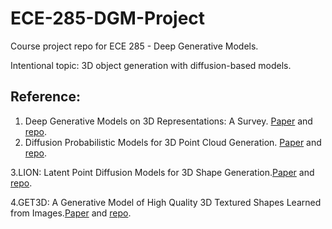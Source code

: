 # ECE-285-DGM-Project
Course project repo for ECE 285 - Deep Generative Models.

Intentional topic: 3D object generation with diffusion-based models.

## Reference:

1. Deep Generative Models on 3D Representations: A Survey. [Paper](https://arxiv.org/pdf/2210.15663.pdf) and [repo](https://github.com/justimyhxu/awesome-3d-generation).
2. Diffusion Probabilistic Models for 3D Point Cloud Generation. [Paper](https://arxiv.org/abs/2103.01458) and [repo](https://github.com/luost26/diffusion-point-cloud#diffusion-probabilistic-models-for-3d-point-cloud-generation). 

3.LION: Latent Point Diffusion Models for 3D Shape Generation.[Paper](https://arxiv.org/abs/2210.06978) and [repo](https://github.com/nv-tlabs/LION).

4.GET3D: A Generative Model of High Quality 3D Textured Shapes Learned from Images.[Paper](https://nv-tlabs.github.io/GET3D/assets/paper.pdf) and [repo](https://github.com/nv-tlabs/GET3D).
